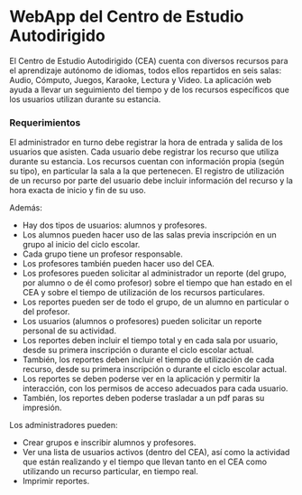 # WebApp del Centro de Estudio Autodirigido

El Centro de Estudio Autodirigido (CEA) cuenta con diversos recursos para el aprendizaje autónomo de idiomas, todos ellos repartidos en seis salas: Audio, Cómputo, Juegos, Karaoke, Lectura y Video. La aplicación web ayuda a llevar un seguimiento del tiempo y de los recursos específicos que los usuarios utilizan durante su estancia.

### Requerimientos

El administrador en turno debe registrar la hora de entrada y salida de los usuarios que asisten. Cada usuario debe registrar los recurso que utiliza durante su estancia. Los recursos cuentan con información propia (según su tipo), en particular la sala a la que pertenecen. El registro de utilización de un recurso por parte del usuario debe incluir información del recurso y la hora exacta de inicio y fin de su uso.

Además:

* Hay dos tipos de usuarios: alumnos y profesores.
* Los alumnos pueden hacer uso de las salas previa inscripción en un grupo al inicio del ciclo escolar.
* Cada grupo tiene un profesor responsable.
* Los profesores también pueden hacer uso del CEA.
* Los profesores pueden solicitar al administrador un reporte (del grupo, por alumno o de él como profesor) sobre el tiempo que han estado en el CEA y sobre el tiempo de utilización de los recursos particulares.
* Los reportes pueden ser de todo el grupo, de un alumno en particular o del profesor.
* Los usuarios (alumnos o profesores) pueden solicitar un reporte personal de su actividad.
* Los reportes deben incluir el tiempo total y en cada sala por usuario, desde su primera inscripción o durante el ciclo escolar actual.
* También, los reportes deben incluir el tiempo de utilización de cada recurso, desde su primera inscripción o durante el ciclo escolar actual.
* Los reportes se deben poderse ver en la aplicación y permitir la interacción, con los permisos de acceso adecuados para cada usuario.
* También, los reportes deben poderse trasladar a un pdf paras su impresión. 

Los administradores pueden:

* Crear grupos e inscribir alumnos y profesores.
* Ver una lista de usuarios activos (dentro del CEA), así como la actividad que están realizando y el tiempo que llevan tanto en el CEA como utilizando un recurso particular, en tiempo real.
* Imprimir reportes.


